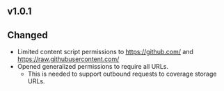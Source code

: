 v1.0.1
-------

## Changed

- Limited content script permissions to https://github.com/ and https://raw.githubusercontent.com/
- Opened generalized permissions to require all URLs.
  - This is needed to support outbound requests to coverage storage URLs.
